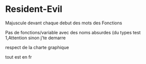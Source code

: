 # Resident-Evil

 Majuscule devant chaque debut des mots  des Fonctions 
 
 Pas de fonctions/variable avec des noms absurdes (du types test 1,Attention sinon j'te demarre 
 
 respect de la charte graphique 
 
 tout est en fr 
